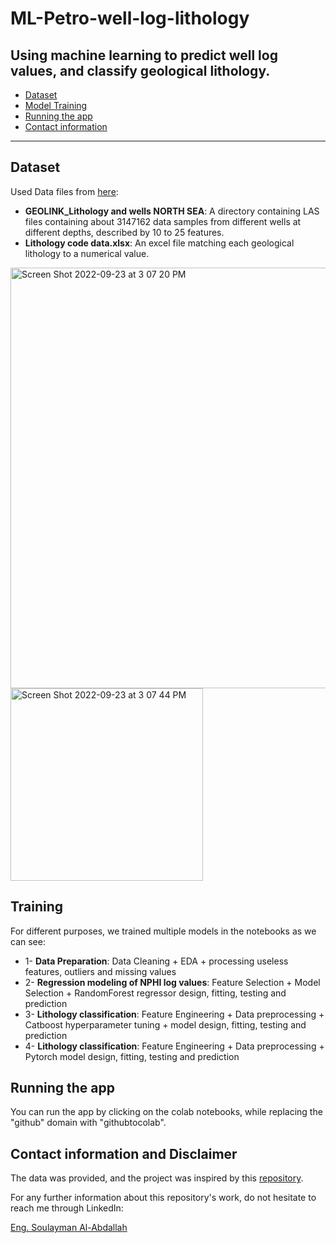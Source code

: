 # ML-Petro-well-log-lithology
## Using machine learning to predict well log values, and classify geological lithology.



- [Dataset](https://github.com/soulayman-al-abdallah/ML-Petro-well-log-lithology#dataset)
- [Model Training](https://github.com/soulayman-al-abdallah/ML-Petro-well-log-lithology#training)
- [Running the app](https://github.com/soulayman-al-abdallah/ML-Petro-well-log-lithology#running-the-app)
- [Contact information](https://github.com/soulayman-al-abdallah/ML-Petro-well-log-lithology#contact-information)




-----
## Dataset

Used Data files from [here](https://github.com/rmozart/North-Sea-Electrofacies-Clustering/tree/master/Data):
- **GEOLINK_Lithology and wells NORTH SEA**: A directory containing LAS files containing about 3147162 data samples from different wells at different depths, described by 10 to 25 features.
- **Lithology code data.xlsx**: An excel file matching each geological lithology to a numerical value.

<img width="673" alt="Screen Shot 2022-09-23 at 3 07 20 PM" src="https://user-images.githubusercontent.com/75330691/191962482-f1308789-613e-4094-8750-b0ffc963a6ac.png">

<img width="308" alt="Screen Shot 2022-09-23 at 3 07 44 PM" src="https://user-images.githubusercontent.com/75330691/191962631-2d574e30-eec7-4de9-9225-8a9a5c8f4865.png">


## Training

For different purposes, we trained multiple models in the notebooks as we can see:

- 1- **Data Preparation**: Data Cleaning + EDA + processing useless features, outliers and missing values
- 2- **Regression modeling of NPHI log values**: Feature Selection + Model Selection + RandomForest regressor design, fitting, testing and prediction
- 3- **Lithology classification**: Feature Engineering + Data preprocessing + Catboost hyperparameter tuning + model design, fitting, testing and prediction
- 4- **Lithology classification**: Feature Engineering + Data preprocessing + Pytorch model design, fitting, testing and prediction


## Running the app

You can run the app by clicking on the colab notebooks, while replacing the "github" domain with "githubtocolab". 


## Contact information and Disclaimer

The data was provided, and the project was inspired by this [repository](https://github.com/rmozart/North-Sea-Electrofacies-Clustering).

For any further information about this repository's work, do not hesitate to reach me through LinkedIn:

[Eng. Soulayman Al-Abdallah](linkedin.com/in/soulayman-al-abdallah)
